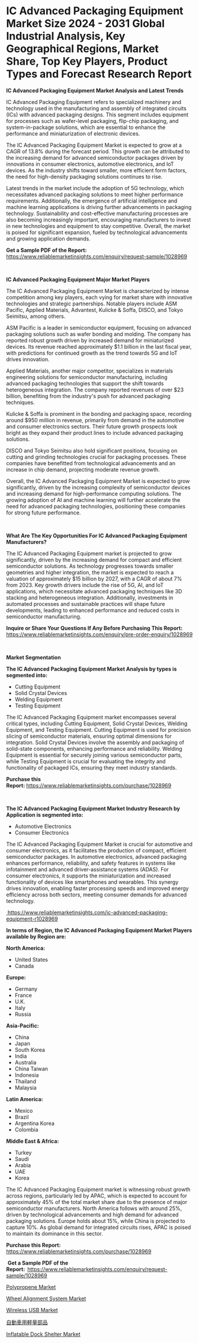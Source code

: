 <p><h1>IC Advanced Packaging Equipment Market Size 2024 - 2031 Global Industrial Analysis, Key Geographical Regions, Market Share, Top Key Players, Product Types and Forecast Research Report</h1></p><p><strong>IC Advanced Packaging Equipment Market Analysis and Latest Trends</strong></p>
<p><p>IC Advanced Packaging Equipment refers to specialized machinery and technology used in the manufacturing and assembly of integrated circuits (ICs) with advanced packaging designs. This segment includes equipment for processes such as wafer-level packaging, flip-chip packaging, and system-in-package solutions, which are essential to enhance the performance and miniaturization of electronic devices.</p><p>The IC Advanced Packaging Equipment Market is expected to grow at a CAGR of 13.8% during the forecast period. This growth can be attributed to the increasing demand for advanced semiconductor packages driven by innovations in consumer electronics, automotive electronics, and IoT devices. As the industry shifts toward smaller, more efficient form factors, the need for high-density packaging solutions continues to rise. </p><p>Latest trends in the market include the adoption of 5G technology, which necessitates advanced packaging solutions to meet higher performance requirements. Additionally, the emergence of artificial intelligence and machine learning applications is driving further advancements in packaging technology. Sustainability and cost-effective manufacturing processes are also becoming increasingly important, encouraging manufacturers to invest in new technologies and equipment to stay competitive. Overall, the market is poised for significant expansion, fueled by technological advancements and growing application demands.</p></p>
<p><strong>Get a Sample PDF of the Report:&nbsp;</strong> <a href="https://www.reliablemarketinsights.com/enquiry/request-sample/1028969">https://www.reliablemarketinsights.com/enquiry/request-sample/1028969</a></p>
<p>&nbsp;</p>
<p><strong>IC Advanced Packaging Equipment Major Market Players</strong></p>
<p><p>The IC Advanced Packaging Equipment Market is characterized by intense competition among key players, each vying for market share with innovative technologies and strategic partnerships. Notable players include ASM Pacific, Applied Materials, Advantest, Kulicke & Soffa, DISCO, and Tokyo Seimitsu, among others.</p><p>ASM Pacific is a leader in semiconductor equipment, focusing on advanced packaging solutions such as wafer bonding and molding. The company has reported robust growth driven by increased demand for miniaturized devices. Its revenue reached approximately $1.1 billion in the last fiscal year, with predictions for continued growth as the trend towards 5G and IoT drives innovation.</p><p>Applied Materials, another major competitor, specializes in materials engineering solutions for semiconductor manufacturing, including advanced packaging technologies that support the shift towards heterogeneous integration. The company reported revenues of over $23 billion, benefiting from the industry's push for advanced packaging techniques.</p><p>Kulicke & Soffa is prominent in the bonding and packaging space, recording around $950 million in revenue, primarily from demand in the automotive and consumer electronics sectors. Their future growth prospects look bright as they expand their product lines to include advanced packaging solutions.</p><p>DISCO and Tokyo Seimitsu also hold significant positions, focusing on cutting and grinding technologies crucial for packaging processes. These companies have benefitted from technological advancements and an increase in chip demand, projecting moderate revenue growth.</p><p>Overall, the IC Advanced Packaging Equipment Market is expected to grow significantly, driven by the increasing complexity of semiconductor devices and increasing demand for high-performance computing solutions. The growing adoption of AI and machine learning will further accelerate the need for advanced packaging technologies, positioning these companies for strong future performance.</p></p>
<p>&nbsp;</p>
<p><strong>What Are The Key Opportunities For IC Advanced Packaging Equipment Manufacturers?</strong></p>
<p><p>The IC Advanced Packaging Equipment market is projected to grow significantly, driven by the increasing demand for compact and efficient semiconductor solutions. As technology progresses towards smaller geometries and higher integration, the market is expected to reach a valuation of approximately $15 billion by 2027, with a CAGR of about 7% from 2023. Key growth drivers include the rise of 5G, AI, and IoT applications, which necessitate advanced packaging techniques like 3D stacking and heterogeneous integration. Additionally, investments in automated processes and sustainable practices will shape future developments, leading to enhanced performance and reduced costs in semiconductor manufacturing.</p></p>
<p><strong>Inquire or Share Your Questions If Any Before Purchasing This Report:</strong> <a href="https://www.reliablemarketinsights.com/enquiry/pre-order-enquiry/1028969">https://www.reliablemarketinsights.com/enquiry/pre-order-enquiry/1028969</a></p>
<p>&nbsp;</p>
<p><strong>Market Segmentation</strong></p>
<p><strong>The IC Advanced Packaging Equipment Market Analysis by types is segmented into:</strong></p>
<p><ul><li>Cutting Equipment</li><li>Solid Crystal Devices</li><li>Welding Equipment</li><li>Testing Equipment</li></ul></p>
<p><p>The IC Advanced Packaging Equipment market encompasses several critical types, including Cutting Equipment, Solid Crystal Devices, Welding Equipment, and Testing Equipment. Cutting Equipment is used for precision slicing of semiconductor materials, ensuring optimal dimensions for integration. Solid Crystal Devices involve the assembly and packaging of solid-state components, enhancing performance and reliability. Welding Equipment is essential for securely joining various semiconductor parts, while Testing Equipment is crucial for evaluating the integrity and functionality of packaged ICs, ensuring they meet industry standards.</p></p>
<p><strong>Purchase this Report:&nbsp;</strong><a href="https://www.reliablemarketinsights.com/purchase/1028969">https://www.reliablemarketinsights.com/purchase/1028969</a></p>
<p>&nbsp;</p>
<p><strong>The IC Advanced Packaging Equipment Market Industry Research by Application is segmented into:</strong></p>
<p><ul><li>Automotive Electronics</li><li>Consumer Electronics</li></ul></p>
<p><p>The IC Advanced Packaging Equipment Market is crucial for automotive and consumer electronics, as it facilitates the production of compact, efficient semiconductor packages. In automotive electronics, advanced packaging enhances performance, reliability, and safety features in systems like infotainment and advanced driver-assistance systems (ADAS). For consumer electronics, it supports the miniaturization and increased functionality of devices like smartphones and wearables. This synergy drives innovation, enabling faster processing speeds and improved energy efficiency across both sectors, meeting consumer demands for advanced technology.</p></p>
<p><a href="https://www.reliablemarketinsights.com/ic-advanced-packaging-equipment-r1028969">&nbsp;https://www.reliablemarketinsights.com/ic-advanced-packaging-equipment-r1028969</a></p>
<p><strong>In terms of Region, the IC Advanced Packaging Equipment Market Players available by Region are:</strong></p>
<p>
    <p> <strong> North America: </strong>
        <ul>
            <li>United States</li>
            <li>Canada</li>
        </ul>
        </p> 
    <p> <strong> Europe: </strong>
        <ul>
            <li>Germany</li>
            <li>France</li>
            <li>U.K.</li>
            <li>Italy</li>
            <li>Russia</li>
        </ul>
        </p> 
    <p> <strong> Asia-Pacific: </strong>
        <ul>
            <li>China</li>
            <li>Japan</li>
            <li>South Korea</li>
            <li>India</li>
            <li>Australia</li>
            <li>China Taiwan</li>
            <li>Indonesia</li>
            <li>Thailand</li>
            <li>Malaysia</li>
        </ul>
        </p> 
    <p> <strong> Latin America: </strong>
        <ul>
            <li>Mexico</li>
            <li>Brazil</li>
            <li>Argentina Korea</li>
            <li>Colombia</li>
        </ul>
        </p> 
    <p> <strong> Middle East & Africa: </strong>
        <ul>
            <li>Turkey</li>
            <li>Saudi</li>
            <li>Arabia</li>
            <li>UAE</li>
            <li>Korea</li>
        </ul>
    </p>
    </p>
<p><p>The IC Advanced Packaging Equipment market is witnessing robust growth across regions, particularly led by APAC, which is expected to account for approximately 45% of the total market share due to the presence of major semiconductor manufacturers. North America follows with around 25%, driven by technological advancements and high demand for advanced packaging solutions. Europe holds about 15%, while China is projected to capture 10%. As global demand for integrated circuits rises, APAC is poised to maintain its dominance in this sector.</p></p>
<p><strong>Purchase this Report: </strong><a href="https://www.reliablemarketinsights.com/purchase/1028969">https://www.reliablemarketinsights.com/purchase/1028969</a></p>
<p>&nbsp;<strong>Get a Sample PDF of the Report:&nbsp;&nbsp;</strong><a href="https://www.reliablemarketinsights.com/enquiry/request-sample/1028969">https://www.reliablemarketinsights.com/enquiry/request-sample/1028969</a></p>
<p><strong></strong></p>
<p><p><a href="https://issuu.com/reportprime-2/docs/polypropene-market-size-2030.pptx_977d4c67338744">Polypropene Market</a></p><p><a href="https://medium.com/@carolineparks369/the-wheel-alignment-system-market-research-report-provides-an-in-depth-and-up-to-date-analysis-of-c836e8419a71">Wheel Alignment System Market</a></p><p><a href="https://www.linkedin.com/pulse/analyzing-wireless-usb-market-dynamics-growth-drivers-forecasted-sgylf?trackingId=xO0ipSwSSpGQleCyrzRFbA%3D%3D">Wireless USB Market</a></p><p><a href="https://medium.com/@oswaldheman9gu/automobile-lightweight-components-4196cdda308a">自動車用軽量部品</a></p><p><a href="https://medium.com/@carolineparks369/this-report-aims-to-provide-a-comprehensive-presentation-of-the-global-market-for-inflatable-dock-9319f541fccc">Inflatable Dock Shelter Market</a></p></p>